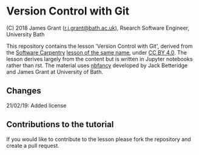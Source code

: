# Version Control with Git

(C) 2018 James Grant (r.j.grant@bath.ac.uk), Rsearch Software Engineer, University Bath

This repository contains the lesson 'Version Control with Git', derived from the [Software Carpentry](https://software-carpentry.org/) [lesson of the same name](https://github.com/swcarpentry/git-novice), under [CC BY 4.0](https://creativecommons.org/licenses/by/4.0/).
The lesson derives largely from the content but is written in Jupyter notebooks rather than rst.
The material uses [nbfancy](https://github.com/JDBetteridge/nbfancy) developed by Jack Betteridge and James Grant at University of Bath.

## Changes

21/02/19: Added license

## Contributions to the tutorial 

If you would like to contribute to the lesson please fork the repository and create a pull request.
